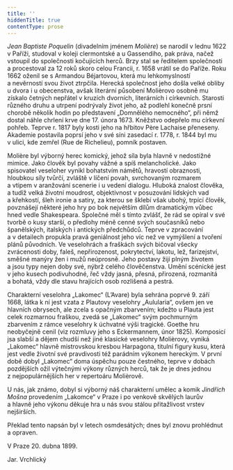 ```yaml
---
title: ''
hiddenTitle: true
contentType: prose
---
```


_Jean Baptiste Poquelin_ (divadelním jménem _Molière_) se narodil v lednu 1622 v Paříži, studoval v koleji clermontské a u Gassendiho, pak práva, načež vstoupil do společnosti kočujících herců. Brzy stal se ředitelem společnosti a procestoval za 12 roků skoro celou Francii, r. 1658 vrátil se do Paříže. Roku 1662 oženil se s Armandou Béjartovou, která mu lehkomyslností a nevěrností svou život ztrpčila. Herecká společnost jeho došla velké obliby u dvora i u obecenstva, avšak literární působení Molièrovo osobně mu získalo četných nepřátel v kruzích dvorních, literárních i církevních. Starosti různého druhu a utrpení podrývaly život jeho, až podlehl konečně prsní chorobě několik hodin po představení „Domnělého nemocného“, při němž dostal náhle chrlení krve dne 17. února 1673. Kněžstvo odepřelo mu církevní pohřeb. Teprve r. 1817 byly kosti jeho na hřbitov Père Lachaise přeneseny. Akademie postavila poprsí jeho v své síni zasedací r. 1778, r. 1844 byl mu v ulici, kde zemřel (Rue de Richelieu), pomník postaven.

Molière byl výborný herec komický, jehož síla byla hlavně v ne­dostižné mimice. Jako člověk byl povahy vážné a spíš melancholické. Jako spisovatel veseloher vynikl bohatstvím námětů, hravostí obraznosti, hloubkou síly tvůrčí, zvláště v líčení povah, svrchovaným rozmarem a vtipem v aranžování scenerie i u vedení dialogu. Hluboká znalost člověka, a tudíž velká životní moudrost, objektivnost v posuzování lidských vad a křehkostí, šleh ironie a satiry, za kterou se šklebí však ubohý, trpící člověk, povznášejí některé jeho hry po bok největším dílům dramatickým vůbec hned vedle Shakespeara. Společné měl s tímto zvlášť, že rád se opíral v své tvorbě o kusy starší, o předlohy méně cenné svých současníků nebo španělských, italských i antických předchůdců. Teprve v zpracování a v detailech propukla pravá geniálnost jeho víc než ve vymýšlení a tvoření plánů původních. Ve veselohrách a fraškách svých bičoval všecky zvrácenosti doby, faleš, nepřirozenost, pokrytectví, lakotu, lež, farizejství, směšné manýry žen i mužů neúprosně. Jeho postavy žijí plným životem a jsou typy nejen doby své, nýbrž celého člověčenstva. Umění scénické jest v jeho kusech podivuhodné, řeč vždy jasná, přesná, přirozená, rozmanitá a bohatá, vždy dle stavu hrajících osob rozlišená a pestrá.

Charakterní veselohra „Lakomec“ (L’Avare) byla sehrána poprvé 9. září 1668, látka k ní jest vzata z Plautovy veselohry „Aulularia“, ovšem jen ve hlavních obrysech, ale zcela s opačným zbarvením; kdežto u Plauta jest celek rozmarnou fraškou, zvedá se „Lakomec“ svým pochmurným zbarvením z rámce veselohry k úchvatné výši tragické. Goethe hru neobyčejně cenil (viz rozmluvy jeho s Ecker­mannem, únor 1825). Komposicí jsa slabší a dějem chudší než jiné klasické veselohry Molièrovy, vyniká „Lakomec“ hlavně mistrovskou kresbou Harpagona, titulní figury kusu, která jest vedle životní své pravdivosti též parádním výkonem hereckým. V první době dobyl „Lakomec“ doma úspěchu pouze čestného, teprve v dobách pozdějších ožil výtečnými výkony různých herců, tak že je dnes jednou z nejpopulárnějších her v repertoáru Molièrově.

U nás, jak známo, dobyl si výborný náš charakterní umělec a komik _Jindřich Mošna_ provedením „Lakomce“ v Praze i po venkově skvělých laurův a hlavně jeho výkonu děkuje hra u nás svou stálou přitažlivost vrstev nejširších.

Překlad tento napsán byl v letech osmdesátých; dnes byl znovu prohlédnut a opraven.

  

V Praze 20. dubna 1899.

Jar. Vrchlický
